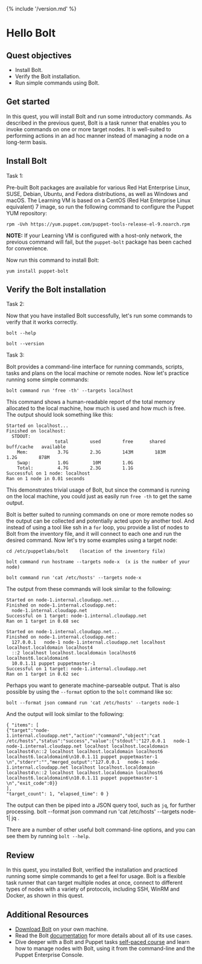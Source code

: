 {% include '/version.md' %}

# Hello Bolt

## Quest objectives

- Install Bolt.
- Verify the Bolt installation.
- Run simple commands using Bolt.

## Get started

In this quest, you will install Bolt and run some introductory commands.
As described in the previous quest, Bolt is a task runner that enables you
to invoke commands on one or more target nodes. It is well-suited to
performing actions in an ad hoc manner instead of managing a node on a
long-term basis.


## Install Bolt

<div class = "lvm-task-number"><p>Task 1:</p></div>

Pre-built Bolt packages are available for various Red Hat Enterprise Linux,
SUSE, Debian, Ubuntu, and Fedora distributions, as well as Windows and macOS.
The Learning VM is based on a CentOS (Red Hat Enterprise Linux equivalent)
7 image, so run the following command to configure the Puppet YUM repository:

    rpm -Uvh https://yum.puppet.com/puppet-tools-release-el-9.noarch.rpm

**NOTE:** If your Learning VM is configured with a host-only network, the
previous command will fail, but the `puppet-bolt` package has been cached for
convenience.

Now run this command to install Bolt:

    yum install puppet-bolt

## Verify the Bolt installation

<div class = "lvm-task-number"><p>Task 2:</p></div>

Now that you have installed Bolt successfully, let's run some commands
to verify that it works correctly.

    bolt --help

    bolt --version

<div class = "lvm-task-number"><p>Task 3:</p></div>

Bolt provides a command-line interface for running commands, scripts, tasks
and plans on the local machine or remote nodes. Now let's practice running some
simple commands:

    bolt command run 'free -th' --targets localhost

This command shows a human-readable report of the total memory allocated to
the local machine, how much is used and how much is free. The output should
look something like this:

```
Started on localhost...
Finished on localhost:
  STDOUT:
                  total        used        free      shared  buff/cache   available
    Mem:           3.7G        2.3G        143M        183M        1.2G        878M
    Swap:          1.0G         10M        1.0G
    Total:         4.7G        2.3G        1.1G
Successful on 1 node: localhost
Ran on 1 node in 0.01 seconds
```

This demonstrates trivial usage of Bolt, but since the command is running on
the local machine, you could just as easily run `free -th` to get the same
output.

Bolt is better suited to running commands on one or more remote nodes so the
output can be collected and potentially acted upon by another tool. And instead
of using a tool like ssh in a `for` loop, you provide a list of nodes to Bolt from the inventory file,
and it will connect to each one and run the desired command. Now let's
try some examples using a target node:

    cd /etc/puppetlabs/bolt    (location of the inventory file)

    bolt command run hostname --targets node-x  (x is the number of your node)

    bolt command run 'cat /etc/hosts' --targets node-x

The output from these commands will look similar to the following:

```
Started on node-1.internal.cloudapp.net...
Finished on node-1.internal.cloudapp.net:
  node-1.internal.cloudapp.net                                                                                                                                                                          Successful on 1 target: node-1.internal.cloudapp.net
Ran on 1 target in 0.68 sec
```

```
Started on node-1.internal.cloudapp.net...
Finished on node-1.internal.cloudapp.net:
  127.0.0.1   node-1 node-1.internal.cloudapp.net localhost localhost.localdomain localhost4
  ::2 localhost localhost.localdomain localhost6 localhost6.localdomain6
  10.0.1.11 puppet puppetmaster-1                                                                                                                                                                       Successful on 1 target: node-1.internal.cloudapp.net
Ran on 1 target in 0.62 sec
```

Perhaps you want to generate machine-parseable output. That is also possible
by using the `--format` option to the `bolt` command like so:

    bolt --format json command run 'cat /etc/hosts' --targets node-1

And the output will look similar to the following:

```
{ "items": [
{"target":"node-1.internal.cloudapp.net","action":"command","object":"cat /etc/hosts","status":"success","value":{"stdout":"127.0.0.1   node-1 node-1.internal.cloudapp.net localhost localhost.localdomain localhost4\n::2 localhost localhost.localdomain localhost6 localhost6.localdomain6\n10.0.1.11 puppet puppetmaster-1 \n","stderr":"","merged_output":"127.0.0.1   node-1 node-1.internal.cloudapp.net localhost localhost.localdomain localhost4\n::2 localhost localhost.localdomain localhost6 localhost6.localdomain6\n10.0.1.11 puppet puppetmaster-1 \n","exit_code":0}}
],
"target_count": 1, "elapsed_time": 0 }
```

The output can then be piped into a JSON query tool, such as `jq`, for
further processing.
bolt --format json command run 'cat /etc/hosts' --targets node-1| jq .

There are a number of other useful bolt command-line
options, and you can see them by running `bolt --help`.


## Review

In this quest, you installed Bolt, verified the installation
and practiced running some simple commands to get a feel for usage. Bolt is
a flexible task runner that can target multiple nodes at once, connect to
different types of nodes with a variety of protocols, including SSH, WinRM
and Docker, as shown in this quest.

## Additional Resources

* [Download Bolt](https://puppet.com/docs/bolt/latest/bolt_installing.html) on your own machine.
* Read the Bolt [documentation](https://puppet.com/docs/bolt/latest/bolt.html) for more details about all of its use cases.
* Dive deeper with a Bolt and Puppet tasks [self-paced course](https://learn.puppet.com/course/puppet-orchestration-bolt-and-tasks) and learn how to manage nodes with Bolt, using it from the command-line and the Puppet Enterprise Console.
